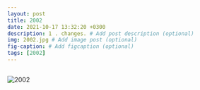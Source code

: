 ```yaml
---
layout: post
title: 2002
date: 2021-10-17 13:32:20 +0300
description: 1 . changes. # Add post description (optional)
img: 2002.jpg # Add image post (optional)
fig-caption: # Add figcaption (optional)
tags: [2002]
---
```


## 
![2002]({{site.baseurl}}/assets/img/2002.jpg)